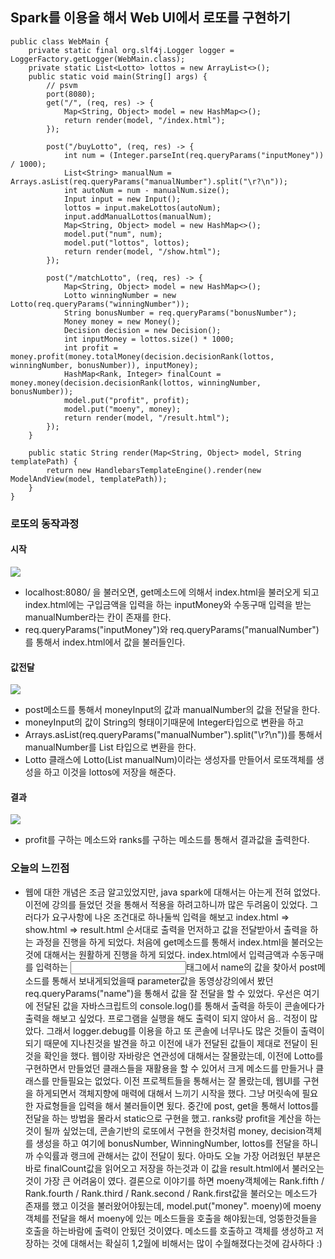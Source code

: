 ## Spark를 이용을 해서 Web UI에서 로또를 구현하기

```
public class WebMain {
    private static final org.slf4j.Logger logger = LoggerFactory.getLogger(WebMain.class);
    private static List<Lotto> lottos = new ArrayList<>();
    public static void main(String[] args) {
        // psvm
        port(8080);
        get("/", (req, res) -> {
            Map<String, Object> model = new HashMap<>();
            return render(model, "/index.html");
        });

        post("/buyLotto", (req, res) -> {
            int num = (Integer.parseInt(req.queryParams("inputMoney")) / 1000);
            List<String> manualNum = Arrays.asList(req.queryParams("manualNumber").split("\r?\n"));
            int autoNum = num - manualNum.size();
            Input input = new Input();
            lottos = input.makeLottos(autoNum);
            input.addManualLottos(manualNum);
            Map<String, Object> model = new HashMap<>();
            model.put("num", num);
            model.put("lottos", lottos);
            return render(model, "/show.html");
        });

        post("/matchLotto", (req, res) -> {
            Map<String, Object> model = new HashMap<>();
            Lotto winningNumber = new Lotto(req.queryParams("winningNumber"));
            String bonusNumber = req.queryParams("bonusNumber");
            Money money = new Money();
            Decision decision = new Decision();
            int inputMoney = lottos.size() * 1000;
            int profit = money.profit(money.totalMoney(decision.decisionRank(lottos, winningNumber, bonusNumber)), inputMoney);
            HashMap<Rank, Integer> finalCount = money.money(decision.decisionRank(lottos, winningNumber, bonusNumber));
            model.put("profit", profit);
            model.put("moeny", money);
            return render(model, "/result.html");
        });
    }

    public static String render(Map<String, Object> model, String templatePath) {
        return new HandlebarsTemplateEngine().render(new ModelAndView(model, templatePath));
    }
}
```

### 로또의 동작과정

#### 시작
![](/Users/jaeyeonkim/Desktop/blog/images/lottoRun1.png)
- localhost:8080/ 을 불러오면, get메소드에 의해서 index.html을 불러오게 되고 index.html에는 구입금액을 입력을 하는 inputMoney와 수동구매 입력을 받는 manualNumber라는 칸이 존재를 한다.
- req.queryParams("inputMoney")와 req.queryParams("manualNumber")를 통해서 index.html에서 값을 불러들인다.

#### 값전달
![](/Users/jaeyeonkim/Desktop/blog/images/lottoRun2.png)
- post메소드를 통해서 moneyInput의 값과 manualNumber의 값을 전달을 한다. 
- moneyInput의 값이 String의 형태이기때문에 Integer타입으로 변환을 하고
- Arrays.asList(req.queryParams("manualNumber").split("\r?\n"))를 통해서 manualNumber를 List<String> 타입으로 변환을 한다. 
- Lotto 클래스에 Lotto(List<String> manualNum)이라는 생성자를 만들어서 로또객체를 생성을 하고 이것을 lottos에 저장을 해준다.

#### 결과
![](/Users/jaeyeonkim/Desktop/blog/images/lottoRun3.png)
- profit를 구하는 메소드와 ranks를 구하는 메소드를 통해서 결과값을 출력한다.


### 오늘의 느낀점
- 웹에 대한 개념은 조금 알고있었지만, java spark에 대해서는 아는게 전혀 없었다. 이전에 강의를 들었던 것을 통해서 적용을 하려고하니까 많은 두려움이 있었다. 그러다가 요구사항에 나온 조건대로 하나둘씩 입력을 해보고 index.html => show.html => result.html 순서대로 출력을 먼저하고 값을 전달받아서 출력을 하는 과정을 진행을 하게 되었다. 처음에 get메소드를 통해서 index.html을 불러오는것에 대해서는 원활하게 진행을 하게 되었다. index.html에서 입력금액과 수동구매를 입력하는 <input>태그에서 name의 값을 찾아서 post메소드를 통해서 보내게되었을때 parameter값을 동영상강의에서 봤던 req.queryParams("name")을 통해서 값을 잘 전달을 할 수 있었다. 우선은 여기에 전달된 값을 자바스크립트의 console.log()를 통해서 출력을 하듯이 콘솔에다가 출력을 해보고 싶었다. 프로그램을 실행을 해도 출력이 되지 않아서 음.. 걱정이 많았다. 그래서 logger.debug를 이용을 하고 또 콘솔에 너무나도 많은 것들이 출력이 되기 때문에 지나친것을 발견을 하고 이전에 내가 전달된 값들이 제대로 전달이 된것을 확인을 했다. 웹이랑 자바랑은 연관성에 대해서는 잘몰랐는데, 이전에 Lotto를 구현하면서 만들었던 클래스들을 재활용을 할 수 있어서 크게 메소드를 만들거나 클래스를 만들필요는 없었다. 이전 프로젝트들을 통해서는 잘 몰랐는데, 웹UI를 구현을 하게되면서 객체지향에 매력에 대해서 느끼기 시작을 했다. 그냥 머릿속에 필요한 자료형들을 입력을 해서 불러들이면 됬다. 중간에 post, get을 통해서 lottos를 전달을 하는 방법을 몰라서 static으로 구현을 했고. ranks랑 profit을 계산을 하는것이 될까 싶었는데, 콘솔기반의 로또에서 구현을 한것처럼 money, decision객체를 생성을 하고 여기에 bonusNumber, WinningNumber, lottos를 전달을 하니까 수익률과 랭크에 관해서는 값이 전달이 됬다. 아마도 오늘 가장 어려웠던 부분은 바로 finalCount값을 읽어오고 저장을 하는것과 이 값을 result.html에서 불러오는것이 가장 큰 어려움이 였다. 결론으로 이야기를 하면 moeny객체에는 Rank.fifth / Rank.fourth / Rank.third / Rank.second / Rank.first값을 불러오는 메소드가 존재를 했고 이것을 불러왔어야됬는데, model.put("money". moeny)에 moeny객체를 전달을 해서 moeny에 있는 메소드들을 호출을 해야됬는데, 엉뚱한것들을 호출을 하는바람에 출력이 안됬던 것이였다. 메소드를 호출하고 객체를 생성하고 저장하는 것에 대해서는 확실히 1,2월에 비해서는 많이 수월해졌다는것에 감사하다 :)